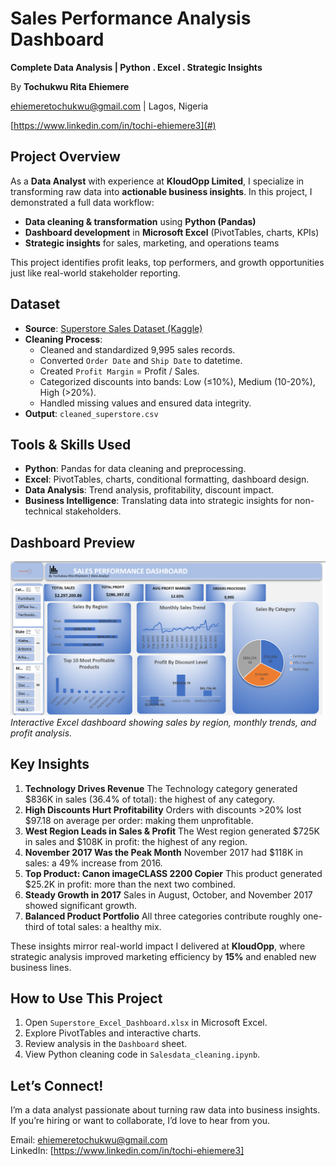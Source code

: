 # Sales Performance Analysis Dashboard
**Complete Data Analysis | Python . Excel . Strategic Insights**

By **Tochukwu Rita Ehiemere**

ehiemeretochukwu@gmail.com | Lagos, Nigeria

[https://www.linkedin.com/in/tochi-ehiemere3](#) 


## Project Overview
As a **Data Analyst** with experience at **KloudOpp Limited**, I specialize in transforming raw data into **actionable business insights**. In this project, I demonstrated a full data workflow:
- **Data cleaning & transformation** using **Python (Pandas)**
- **Dashboard development** in **Microsoft Excel** (PivotTables, charts, KPIs)
- **Strategic insights** for sales, marketing, and operations teams
  
This project identifies profit leaks, top performers, and growth opportunities just like real-world stakeholder reporting.

## Dataset
- **Source**: [Superstore Sales Dataset (Kaggle)](https://www.kaggle.com/datasets/vivek468/superstore-dataset-final)
- **Cleaning Process**:
  - Cleaned and standardized 9,995 sales records.
  - Converted `Order Date` and `Ship Date` to datetime.
  - Created `Profit Margin` = Profit / Sales.
  - Categorized discounts into bands: Low (≤10%), Medium (10-20%), High (>20%).
  - Handled missing values and ensured data integrity.
- **Output**: `cleaned_superstore.csv`

## Tools & Skills Used
- **Python**: Pandas for data cleaning and preprocessing.
- **Excel**: PivotTables, charts, conditional formatting, dashboard design.
- **Data Analysis**: Trend analysis, profitability, discount impact.
- **Business Intelligence**: Translating data into strategic insights for non-technical stakeholders.

## Dashboard Preview
![Excel Dashboard](https://github.com/ehiemeretochukwu-hub/Sales_analysis_project/blob/main/Excel_dashboard-preview.png) 
*Interactive Excel dashboard showing sales by region, monthly trends, and profit analysis.*

## Key Insights
1. **Technology Drives Revenue** The Technology category generated $836K in sales (36.4% of total): the highest of any category.
2. **High Discounts Hurt Profitability** Orders with discounts >20% lost $97.18 on average per order: making them unprofitable.
3. **West Region Leads in Sales & Profit** The West region generated $725K in sales and $108K in profit: the highest of any region.
4. **November 2017 Was the Peak Month** November 2017 had $118K in sales: a 49% increase from 2016.
5. **Top Product: Canon imageCLASS 2200 Copier** This product generated $25.2K in profit: more than the next two combined.
6. **Steady Growth in 2017** Sales in August, October, and November 2017 showed significant growth.
7. **Balanced Product Portfolio** All three categories contribute roughly one-third of total sales: a healthy mix.

These insights mirror real-world impact I delivered at **KloudOpp**, where strategic analysis improved marketing efficiency by **15%** and enabled new business lines.

## How to Use This Project
1. Open `Superstore_Excel_Dashboard.xlsx` in Microsoft Excel.
2. Explore PivotTables and interactive charts.
3. Review analysis in the `Dashboard` sheet.
4. View Python cleaning code in `Salesdata_cleaning.ipynb`.

## Let’s Connect!
I’m a data analyst passionate about turning raw data into business insights. If you’re hiring or want to collaborate, I’d love to hear from you.

Email: ehiemeretochukwu@gmail.com  
LinkedIn: [https://www.linkedin.com/in/tochi-ehiemere3]  


